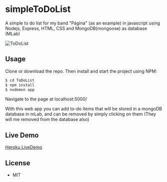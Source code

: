 # simpleToDoList

A simple to do list for my band "Página" (as an example) in javascript using Nodejs, Express, HTML, CSS and MongoDB(mongoose) as database (MLab) 

 ![ToDoList](https://i.imgur.com/xDPTFUz.jpg)


## Usage

Clone or download the repo.
Then install and start the project using NPM:

```sh
$ cd ToDoList
$ npm install
$ nodemon app
```

Navigate to the page at localhost:5000/

With this web app you can add to-do items that will be stored in a mongoDB database in mLab, and can be removed by simply clicking on them (They will me removed from the database also)

## Live Demo

[Heroku LiveDemo](https://to-do-list-nodejs-mongodb.herokuapp.com/)

## License
- MIT

